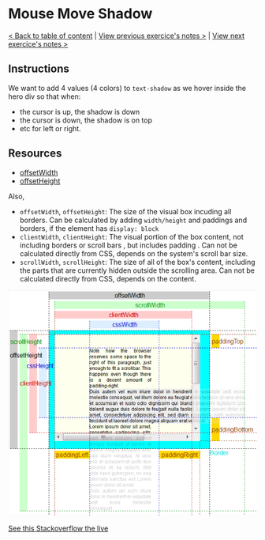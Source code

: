 # Mouse Move Shadow

[< Back to table of content](../../README.md) |
[View previous exercice's notes >](../15-LocalStorage/Notes.md) |
[View next exercice's notes >](../17-Sort.Without.Articles/Notes.md)

## Instructions

We want to add 4 values (4 colors) to `text-shadow` as we hover inside the hero div so that when:

- the cursor is up, the shadow is down
- the cursor is down, the shadow is on top
- etc for left or right.

## Resources

- [offsetWidth](https://developer.mozilla.org/en-US/docs/Web/API/HTMLElement/offsetWidth)
- [offsetHeight](https://developer.mozilla.org/en-US/docs/Web/API/HTMLElement/offsetHeight)

Also,

- `offsetWidth`, `offsetHeight`: The size of the visual box incuding all borders. Can be calculated by adding `width/height` and paddings and borders, if the element has `display: block`
- `clientWidth`, `clientHeight`: The visual portion of the box content, not including borders or scroll bars , but includes padding . Can not be calculated directly from CSS, depends on the system's scroll bar size.
- `scrollWidth`, `scrollHeight`: The size of all of the box's content, including the parts that are currently hidden outside the scrolling area. Can not be calculated directly from CSS, depends on the content.

![5AAyW](5AAyW.png)

[See this Stackoverflow the live](https://stackoverflow.com/questions/21064101/understanding-offsetwidth-clientwidth-scrollwidth-and-height-respectively)
